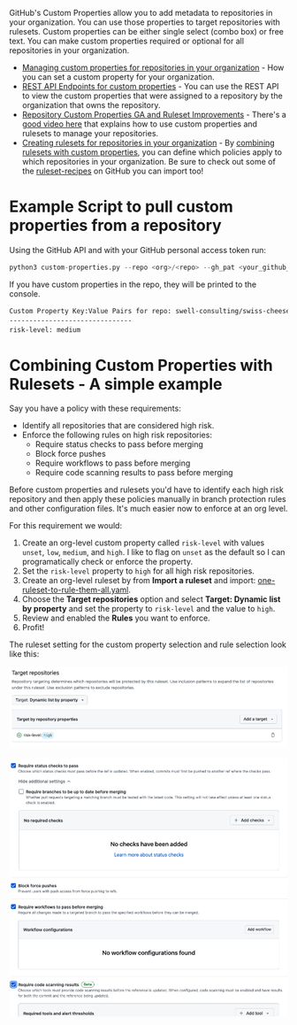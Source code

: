 GitHub's Custom Properties allow you to add metadata to repositories in your organization. You can use those properties to target repositories with rulesets. Custom properties can be either single select (combo box) or free text. You can make custom properties required or optional for all repositories in your organization.

* [Managing custom properties for repositories in your organization](https://docs.github.com/en/organizations/managing-organization-settings/managing-custom-properties-for-repositories-in-your-organization#searching-and-filtering-repositories-by-custom-properties-values) - How you can set a custom property for your organization.
*  [REST API Endpoints for custom properties](https://docs.github.com/en/rest/repos/custom-properties?apiVersion=2022-11-28)  - You can use the REST API to view the custom properties that were assigned to a repository by the organization that owns the repository.
* [Repository Custom Properties GA and Ruleset Improvements](https://github.blog/changelog/2024-02-14-repository-custom-properties-ga-and-ruleset-improvements/) - There's a [good video here](https://www.youtube.com/watch?v=z0CYdcqZxyQ) that explains how to use custom properties and rulesets to manage your repositories.
* [Creating rulesets for repositories in your organization](https://docs.github.com/en/enterprise-cloud@latest/organizations/managing-organization-settings/creating-rulesets-for-repositories-in-your-organization) - By [combining rulesets with custom properties](https://docs.github.com/en/enterprise-cloud@latest/organizations/managing-organization-settings/creating-rulesets-for-repositories-in-your-organization#choosing-which-repositories-to-target-in-your-organization), you can define which policies apply to which repositories in your organization. Be sure to check out some of the [ruleset-recipes](https://github.com/github/ruleset-recipes) on GitHub you can import too!

# Example Script to pull custom properties from a repository

Using the GitHub API and with your GitHub personal access token run:

``` python
python3 custom-properties.py --repo <org>/<repo> --gh_pat <your_github_personal_access_token>
```

If you have custom properties in the repo, they will be printed to the console.

``` bash
Custom Property Key:Value Pairs for repo: swell-consulting/swiss-cheese
-------------------------------
risk-level: medium
```
# Combining Custom Properties with Rulesets - A simple example

Say you have a policy with these requirements:

* Identify all repositories that are considered high risk.
* Enforce the following rules on high risk repositories:
    - Require status checks to pass before merging
    - Block force pushes
    - Require workflows to pass before merging
    - Require code scanning results to pass before merging

Before custom properties and rulesets you'd have to identify each high risk repository and then apply these policies manually in branch protection rules and other configuration files. It's much easier now to enforce at an org level.

For this requirement we would:

1. Create an org-level custom property called `risk-level` with values `unset`, `low`, `medium`, and `high`. I like to flag on `unset` as the default so I can programatically check or enforce the property.
1. Set the `risk-level` property to `high` for all high risk repositories.
1. Create an org-level ruleset by from **Import a ruleset** and import: [one-ruleset-to-rule-them-all.yaml](https://github.com/github/ruleset-recipes/blob/main/branch-rulesets/org-rulesets/one-ruleset-to-rule-them-all.json). 
1. Choose the **Target repositories** option and select **Target: Dynamic list by property** and set the property to `risk-level` and the value to `high`. 
1. Review and enabled the **Rules** you want to enforce.
1. Profit!

The ruleset setting for the custom property selection and rule selection look like this:

![./img/target_repos.png](./img/target_repos.png)

![./img/status_checks.png](./img/status_checks.png)


